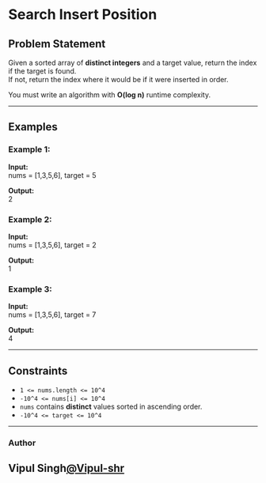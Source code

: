 # Search Insert Position

## Problem Statement
Given a sorted array of **distinct integers** and a target value, return the index if the target is found.  
If not, return the index where it would be if it were inserted in order.  

You must write an algorithm with **O(log n)** runtime complexity.

---

## Examples

### Example 1:
**Input:**  
nums = [1,3,5,6], target = 5

**Output:**  
2

### Example 2:
**Input:**  
nums = [1,3,5,6], target = 2

**Output:**  
1

### Example 3:
**Input:**  
nums = [1,3,5,6], target = 7

**Output:**  
4

---

## Constraints
- `1 <= nums.length <= 10^4`  
- `-10^4 <= nums[i] <= 10^4`  
- `nums` contains **distinct** values sorted in ascending order.  
- `-10^4 <= target <= 10^4`

---
 ### Author 
 Vipul Singh[@Vipul-shr](https://github.com/Vipul-shr)
---
